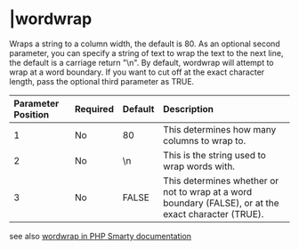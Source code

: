 # |wordwrap #

Wraps a string to a column width, the default is 80. As an optional second parameter, you can specify a string of text to wrap the text to the next line, the default is a carriage return "\n". By default, wordwrap will attempt to wrap at a word boundary. If you want to cut off at the exact character length, pass the optional third parameter as TRUE.

| **Parameter Position** | **Required** | **Default** | **Description** |
|:-----------------------|:-------------|:------------|:----------------|
|1 |No|80|This determines how many columns to wrap to.|
|2 |No|\n|This is the string used to wrap words with.|
|3 |No|FALSE|This determines whether or not to wrap at a word boundary (FALSE), or at the exact character (TRUE).|

see also [wordwrap in PHP Smarty documentation](http://www.smarty.net/docs/en/language.modifier.wordwrap.tpl)